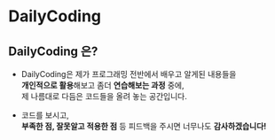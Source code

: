 # DailyCoding

## DailyCoding 은?
- DailyCoding은
  제가 프로그래밍 전반에서 배우고 알게된 내용들을<br>
  <strong>개인적으로 활용</strong>해보고 좀더 <strong>연습해보는 과정</strong> 중에, <br>
  제 나름대로 다듬은 코드들을 올려 놓는 공간입니다.

- 코드를 보시고, <br>
  <strong>부족한 점, 잘못알고 적용한 점</strong> 등 피드백을 주시면 너무나도 <strong>감사하겠습니다!</strong>
